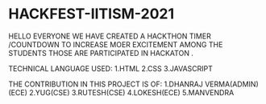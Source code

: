 
# HACKFEST-IITISM-2021
HELLO EVERYONE WE HAVE CREATED A HACKTHON TIMER /COUNTDOWN TO INCREASE MOER EXCITEMENT 
AMONG THE STUDENTS THOSE ARE PARTICIPATED IN HACKATON .

TECHNICAL LANGUAGE USED:
1.HTML
2.CSS
3.JAVASCRIPT


THE CONTRIBUTION IN THIS PROJECT IS OF:
1.DHANRAJ VERMA(ADMIN)(ECE)
2.YUG(CSE)
3.RUTESH(CSE)
4.LOKESH(ECE)
5.MANVENDRA

